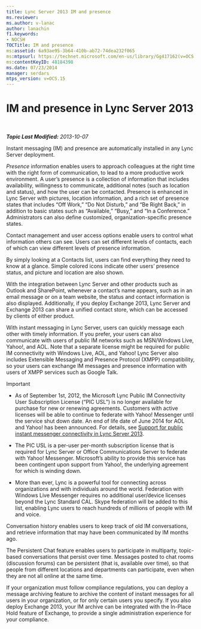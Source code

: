 ```yaml
---
title: Lync Server 2013 IM and presence
ms.reviewer: 
ms.author: v-lanac
author: lanachin
f1.keywords:
- NOCSH
TOCTitle: IM and presence
ms:assetid: 6a93ae95-3b64-410b-ab72-74dea232f065
ms:mtpsurl: https://technet.microsoft.com/en-us/library/Gg417162(v=OCS.15)
ms:contentKeyID: 48184398
ms.date: 07/23/2014
manager: serdars
mtps_version: v=OCS.15
---
```


<div data-xmlns="http://www.w3.org/1999/xhtml">

<div class="topic" data-xmlns="http://www.w3.org/1999/xhtml" data-msxsl="urn:schemas-microsoft-com:xslt" data-cs="https://msdn.microsoft.com/">

<div data-asp="https://msdn2.microsoft.com/asp">

# IM and presence in Lync Server 2013

</div>

<div id="mainSection">

<div id="mainBody">

<span> </span>

_**Topic Last Modified:** 2013-10-07_

Instant messaging (IM) and presence are automatically installed in any Lync Server deployment.

*Presence* information enables users to approach colleagues at the right time with the right form of communication, to lead to a more productive work environment. A user’s presence is a collection of information that includes availability, willingness to communicate, additional notes (such as location and status), and how the user can be contacted. Presence is enhanced in Lync Server with pictures, location information, and a rich set of presence states that includes “Off Work,” “Do Not Disturb,” and “Be Right Back,” in addition to basic states such as “Available,” “Busy,” and “In a Conference.” Administrators can also define customized, organization-specific presence states.

Contact management and user access options enable users to control what information others can see. Users can set different levels of contacts, each of which can view different levels of presence information.

By simply looking at a Contacts list, users can find everything they need to know at a glance. Simple colored icons indicate other users’ presence status, and picture and location are also shown.

With the integration between Lync Server and other products such as Outlook and SharePoint, whenever a contact’s name appears, such as in an email message or on a team website, the status and contact information is also displayed. Additionally, if you deploy Exchange 2013, Lync Server and Exchange 2013 can share a unified contact store, which can be accessed by clients of either product.

With instant messaging in Lync Server, users can quickly message each other with timely information. If you prefer, your users can also communicate with users of public IM networks such as MSN/Windows Live, Yahoo\!, and AOL. Note that a separate license might be required for public IM connectivity with Windows Live, AOL, and Yahoo\! Lync Server also includes Extensible Messaging and Presence Protocol (XMPP) compatibility, so your users can exchange IM messages and presence information with users of XMPP services such as Google Talk.

<div>


> [!IMPORTANT]  
> <UL>
> <LI>
> <P>As of September 1st, 2012, the Microsoft Lync Public IM Connectivity User Subscription License (“PIC USL”) is no longer available for purchase for new or renewing agreements. Customers with active licenses will be able to continue to federate with Yahoo! Messenger until the service shut down date. An end of life date of June 2014 for AOL and Yahoo! has been announced. For details, see <A href="lync-server-2013-support-for-public-instant-messenger-connectivity.md">Support for public instant messenger connectivity in Lync Server 2013</A>.</P>
> <LI>
> <P>The PIC USL is a per-user per-month subscription license that is required for Lync Server or Office Communications Server to federate with Yahoo! Messenger. Microsoft’s ability to provide this service has been contingent upon support from Yahoo!, the underlying agreement for which is winding down.</P>
> <LI>
> <P>More than ever, Lync is a powerful tool for connecting across organizations and with individuals around the world. Federation with Windows Live Messenger requires no additional user/device licenses beyond the Lync Standard CAL. Skype federation will be added to this list, enabling Lync users to reach hundreds of millions of people with IM and voice.</P></LI></UL>



</div>

Conversation history enables users to keep track of old IM conversations, and retrieve information that may have been communicated by IM months ago.

The Persistent Chat feature enables users to participate in multiparty, topic-based conversations that persist over time. Messages posted to chat rooms (discussion forums) can be persistent (that is, available over time), so that people from different locations and departments can participate, even when they are not all online at the same time.

If your organization must follow compliance regulations, you can deploy a message archiving feature to archive the content of instant messages for all users in your organization, or for only certain users you specify. If you also deploy Exchange 2013, your IM archive can be integrated with the In-Place Hold feature of Exchange, to provide a single administration experience for your compliance.

</div>

<span> </span>

</div>

</div>

</div>

